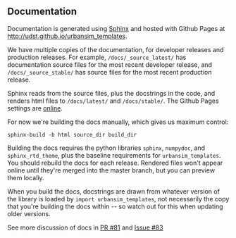 ## Documentation

Documentation is generated using [Sphinx](http://sphinx-doc.org) and hosted with Github Pages at http://udst.github.io/urbansim_templates. 

We have multiple copies of the documentation, for developer releases and production releases. For example, `/docs/_source_latest/` has documentation source files for the most recent developer release, and `/docs/_source_stable/` has source files for the most recent production release. 

Sphinx reads from the source files, plus the docstrings in the code, and renders html files to `/docs/latest/` and `/docs/stable/`. The Github Pages settings are [online](https://github.com/UDST/urbansim_templates/settings). 

For now we're building the docs manually, which gives us maximum control:

```
sphinx-build -b html source_dir build_dir
```

Building the docs requires the python libraries `sphinx`, `numpydoc`, and `sphinx_rtd_theme`, plus the baseline requirements for `urbansim_templates`. You should rebuild the docs for each release. Rendered files won't appear online until they're merged into the master branch, but you can preview them locally. 

When you build the docs, docstrings are drawn from whatever version of the library is loaded by `import urbansim_templates`, not necessarily the copy that you're building the docs within -- so watch out for this when updating older versions.

See more discussion of docs in [PR #81](https://github.com/UDST/urbansim_templates/pull/81) and [Issue #83](https://github.com/UDST/urbansim_templates/issues/83)